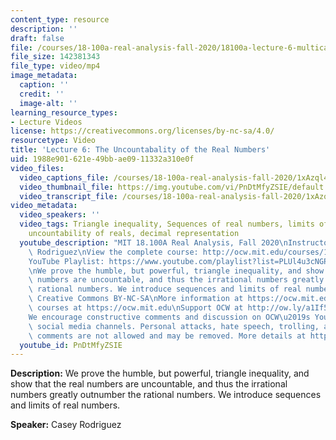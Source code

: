 ```yaml
---
content_type: resource
description: ''
draft: false
file: /courses/18-100a-real-analysis-fall-2020/18100a-lecture-6-multicam_360p_16_9.mp4
file_size: 142381343
file_type: video/mp4
image_metadata:
  caption: ''
  credit: ''
  image-alt: ''
learning_resource_types:
- Lecture Videos
license: https://creativecommons.org/licenses/by-nc-sa/4.0/
resourcetype: Video
title: 'Lecture 6: The Uncountabality of the Real Numbers'
uid: 1988e901-621e-49bb-ae09-11332a310e0f
video_files:
  video_captions_file: /courses/18-100a-real-analysis-fall-2020/1xAzql4TtzN25bWOHC_VOH5yDE3jGfxsL_transcript.webvtt
  video_thumbnail_file: https://img.youtube.com/vi/PnDtMfyZSIE/default.jpg
  video_transcript_file: /courses/18-100a-real-analysis-fall-2020/1xAzql4TtzN25bWOHC_VOH5yDE3jGfxsL_transcript.pdf
video_metadata:
  video_speakers: ''
  video_tags: Triangle inequality, Sequences of real numbers, limits of sequences,
    uncountability of reals, decimal representation
  youtube_description: "MIT 18.100A Real Analysis, Fall 2020\nInstructor: Dr. Casey\
    \ Rodriguez\nView the complete course: http://ocw.mit.edu/courses/18-100a-real-analysis-fall-2020/\n\
    YouTube Playlist: https://www.youtube.com/playlist?list=PLUl4u3cNGP61O7HkcF7UImpM0cR_L2gSw\n\
    \nWe prove the humble, but powerful, triangle inequality, and show that the real\
    \ numbers are uncountable, and thus the irrational numbers greatly outnumber the\
    \ rational numbers. We introduce sequences and limits of real numbers. \n\nLicense:\
    \ Creative Commons BY-NC-SA\nMore information at https://ocw.mit.edu/terms\nMore\
    \ courses at https://ocw.mit.edu\nSupport OCW at http://ow.ly/a1If50zVRlQ\n\n\
    We encourage constructive comments and discussion on OCW\u2019s YouTube and other\
    \ social media channels. Personal attacks, hate speech, trolling, and inappropriate\
    \ comments are not allowed and may be removed. More details at https://ocw.mit.edu/comments."
  youtube_id: PnDtMfyZSIE
---
```

**Description:** We prove the humble, but powerful, triangle inequality, and show that the real numbers are uncountable, and thus the irrational numbers greatly outnumber the rational numbers. We introduce sequences and limits of real numbers.

**Speaker:** Casey Rodriguez